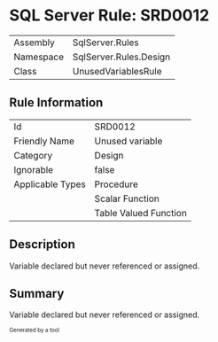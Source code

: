 ﻿# SQL Server Rule: SRD0012
  
|    |    |
|----|----|
| Assembly | SqlServer.Rules |
| Namespace | SqlServer.Rules.Design |
| Class | UnusedVariablesRule |
  
## Rule Information
  
|    |    |
|----|----|
| Id | SRD0012 |
| Friendly Name | Unused variable |
| Category | Design |
| Ignorable | false |
| Applicable Types | Procedure  |
|   | Scalar Function |
|   | Table Valued Function |
  
## Description
  
Variable declared but never referenced or assigned.
  
## Summary
  
Variable declared but never referenced or assigned.
  
<sub><sup>Generated by a tool</sup></sub>
